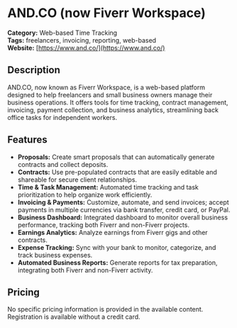 # AND.CO (now Fiverr Workspace)

**Category:** Web-based Time Tracking  
**Tags:** freelancers, invoicing, reporting, web-based  
**Website:** [https://www.and.co/](https://www.and.co/)

## Description
AND.CO, now known as Fiverr Workspace, is a web-based platform designed to help freelancers and small business owners manage their business operations. It offers tools for time tracking, contract management, invoicing, payment collection, and business analytics, streamlining back office tasks for independent workers.

## Features
- **Proposals:** Create smart proposals that can automatically generate contracts and collect deposits.
- **Contracts:** Use pre-populated contracts that are easily editable and shareable for secure client relationships.
- **Time & Task Management:** Automated time tracking and task prioritization to help organize work efficiently.
- **Invoicing & Payments:** Customize, automate, and send invoices; accept payments in multiple currencies via bank transfer, credit card, or PayPal.
- **Business Dashboard:** Integrated dashboard to monitor overall business performance, tracking both Fiverr and non-Fiverr projects.
- **Earnings Analytics:** Analyze earnings from Fiverr gigs and other contracts.
- **Expense Tracking:** Sync with your bank to monitor, categorize, and track business expenses.
- **Automated Business Reports:** Generate reports for tax preparation, integrating both Fiverr and non-Fiverr activity.

## Pricing
No specific pricing information is provided in the available content. Registration is available without a credit card.
